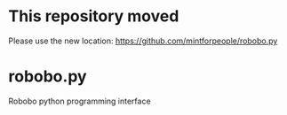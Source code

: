 
# This repository moved #
Please use the new location: https://github.com/mintforpeople/robobo.py

# robobo.py
Robobo python programming interface
